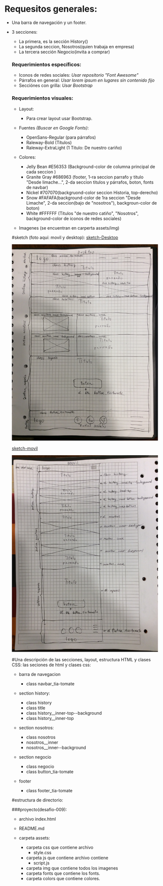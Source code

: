 # Requesitos generales:

  - Una barra de navegación y un footer.
  - 3 secciones:
      - La primera, es la sección History()
      - La segunda seccion, Nosotros(quien trabaja en empresa)
      - La tercera sección Negocio(invita a comprar)

      
    ### Requerimientos específicos:
       - Iconos de redes sociales: 
        *Usar repositorio "Font Awesome"*       
       - Párrafos en general: 
       *Usar lorem ipsum en lugares sin contenido fijo*
      - Secciónes con grilla:
        *Usar Bootstrap*
        
        
    ### Requerimientos visuales:
      - Layout:
     	 - Para crear layout usar Bootstrap.
     - Fuentes *(Buscar en Google Fonts)*:
       - OpenSans-Regular (para párrafos)
       - Raleway-Bold (Títulos)
       - Raleway-ExtraLight (1 Titulo: De nuestro cariño)
     - Colores:
       - Jelly Bean #E56353 (Background-color de columna principal de cada seccion )
       - Granite Gray #686963 (footer, 1-ra seccion parrafo y titulo "Desde limache...", 2-da seccion titulos y párrafos, boton, fonts de navbar)
       - Nickel #707070(backgruond-color seccion Historia, top-derecho)
       - Snow #FAFAFA(background-color de 1ra seccion "Desde Limache", 2-da seccion(bajo de "nosotros"), backgroun-color de boton)
       - White #FFFFFF (Titulos "de nuestro catiño", "Nosotros", background-color de iconos de redes sociales)
      
     - Imagenes (se encuentran en carperta assets/img)

     
    #sketch (foto aquí: movil y desktop):
    [sketch-Desktop](Assets/img/sketch-desktop.jpg)
    
    ![sketch-Desktop](Assets/img/sketch-desktop.jpg)
    
    [sketch-movil](Assets/img/sketch-movil.jpg)
    
    ![sketch-movil](Assets/img/sketch-movil.jpg)
    
    #Una descripción de las secciones, layout, estructura HTML y clases CSS:
       las seciones de html y clases css:
    
    - barra de navegacion
        - class navbar_tia-tomate
        
       
    - section history:
        - class history
        - class title
        - class history__inner-top--background
        - class history__inner-top
    - section nosotros:
        - class nosotros
        - nosotros__inner
        - nosotros__inner--background
    - section negocio
        - class negocio
        - class button_tia-tomate 
    - footer
       - class footer_tia-tomate
       
    
     
     
    #estructura de directorio:
     
    ###proyecto(desafio-009):
     
     
       - archivo index.html
       - README.md
       - carpeta assets:
       
          - carpeta css que contiene archivo
              - style.css
          - carpeta js que contiene archivo contiene
              - script.js  
          - carpeta img que contiene todos los imagenes
          - carpeta fonts que contiene los fonts.
          - carpeta colors que contiene colores.

          
   
    
     
     
    